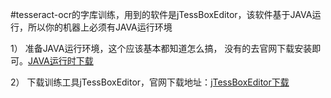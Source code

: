 #tesseract-ocr的字库训练，用到的软件是jTessBoxEditor，该软件基于JAVA运行，所以你的机器上必须有JAVA运行环境

1） 准备JAVA运行环境，这个应该基本都知道怎么搞， 没有的去官网下载安装即可。[JAVA运行时下载](https://www.oracle.com/java/technologies/javase/javase-jdk8-downloads.html)

2） 下载训练工具jTessBoxEditor，官网下载地址：[jTessBoxEditor下载](https://sourceforge.net/projects/vietocr/files/jTessBoxEditor/)
